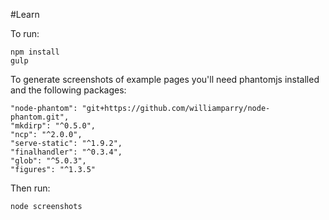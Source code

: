 #Learn

To run:

	npm install
	gulp

To generate screenshots of example pages you'll need phantomjs installed and the following packages:

	"node-phantom": "git+https://github.com/williamparry/node-phantom.git",
    "mkdirp": "^0.5.0",
    "ncp": "^2.0.0",
    "serve-static": "^1.9.2",
    "finalhandler": "^0.3.4",
    "glob": "^5.0.3",
    "figures": "^1.3.5"

Then run:

	node screenshots